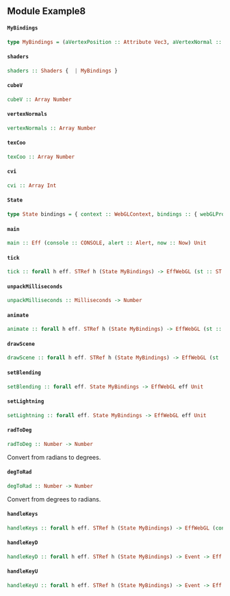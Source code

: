 ## Module Example8

#### `MyBindings`

``` purescript
type MyBindings = (aVertexPosition :: Attribute Vec3, aVertexNormal :: Attribute Vec3, aTextureCoord :: Attribute Vec2, uPMatrix :: Uniform Mat4, uMVMatrix :: Uniform Mat4, uNMatrix :: Uniform Mat4, uSampler :: Uniform Sampler2D, uUseLighting :: Uniform Bool, uAmbientColor :: Uniform Vec3, uLightingDirection :: Uniform Vec3, uDirectionalColor :: Uniform Vec3, uAlpha :: Uniform Float)
```

#### `shaders`

``` purescript
shaders :: Shaders {  | MyBindings }
```

#### `cubeV`

``` purescript
cubeV :: Array Number
```

#### `vertexNormals`

``` purescript
vertexNormals :: Array Number
```

#### `texCoo`

``` purescript
texCoo :: Array Number
```

#### `cvi`

``` purescript
cvi :: Array Int
```

#### `State`

``` purescript
type State bindings = { context :: WebGLContext, bindings :: { webGLProgram :: WebGLProg | bindings }, cubeVertices :: Buffer Float32, cubeVerticesNormal :: Buffer Float32, textureCoords :: Buffer Float32, cubeVertexIndices :: Buffer Uint16, texture :: WebGLTex, lastTime :: Maybe Number, xRot :: Number, xSpeed :: Number, yRot :: Number, ySpeed :: Number, z :: Number, currentlyPressedKeys :: Array Int }
```

#### `main`

``` purescript
main :: Eff (console :: CONSOLE, alert :: Alert, now :: Now) Unit
```

#### `tick`

``` purescript
tick :: forall h eff. STRef h (State MyBindings) -> EffWebGL (st :: ST h, console :: CONSOLE, now :: Now | eff) Unit
```

#### `unpackMilliseconds`

``` purescript
unpackMilliseconds :: Milliseconds -> Number
```

#### `animate`

``` purescript
animate :: forall h eff. STRef h (State MyBindings) -> EffWebGL (st :: ST h, now :: Now | eff) Unit
```

#### `drawScene`

``` purescript
drawScene :: forall h eff. STRef h (State MyBindings) -> EffWebGL (st :: ST h | eff) Unit
```

#### `setBlending`

``` purescript
setBlending :: forall eff. State MyBindings -> EffWebGL eff Unit
```

#### `setLightning`

``` purescript
setLightning :: forall eff. State MyBindings -> EffWebGL eff Unit
```

#### `radToDeg`

``` purescript
radToDeg :: Number -> Number
```

Convert from radians to degrees.

#### `degToRad`

``` purescript
degToRad :: Number -> Number
```

Convert from degrees to radians.

#### `handleKeys`

``` purescript
handleKeys :: forall h eff. STRef h (State MyBindings) -> EffWebGL (console :: CONSOLE, st :: ST h | eff) Unit
```

#### `handleKeyD`

``` purescript
handleKeyD :: forall h eff. STRef h (State MyBindings) -> Event -> Eff (st :: ST h, console :: CONSOLE | eff) Unit
```

#### `handleKeyU`

``` purescript
handleKeyU :: forall h eff. STRef h (State MyBindings) -> Event -> Eff (st :: ST h, console :: CONSOLE | eff) Unit
```


